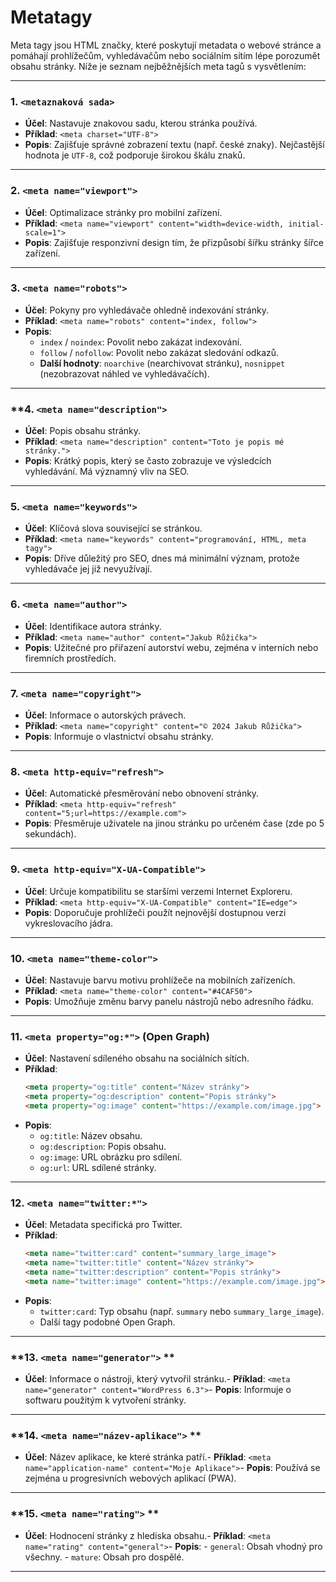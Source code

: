 # Metatagy

Meta tagy jsou HTML značky, které poskytují metadata o webové stránce a pomáhají prohlížečům, vyhledávačům nebo sociálním sítím lépe porozumět obsahu stránky. Níže je seznam nejběžnějších meta tagů s vysvětlením:

---

### 1. ` <metaznaková sada> ` 
- **Účel**: Nastavuje znakovou sadu, kterou stránka používá.
- **Příklad**: `<meta charset="UTF-8">`
- **Popis**: Zajišťuje správné zobrazení textu (např. české znaky). Nejčastější hodnota je `UTF-8`, což podporuje širokou škálu znaků.

---

### 2. ` <meta name="viewport"> ` 
- **Účel**: Optimalizace stránky pro mobilní zařízení.
- **Příklad**: `<meta name="viewport" content="width=device-width, initial-scale=1">`
- **Popis**: Zajišťuje responzivní design tím, že přizpůsobí šířku stránky šířce zařízení.

---

### 3. ` <meta name="robots"> ` 
- **Účel**: Pokyny pro vyhledávače ohledně indexování stránky.
- **Příklad**: `<meta name="robots" content="index, follow">`
- **Popis**:
  - `index` / `noindex`: Povolit nebo zakázat indexování.
  - `follow` / `nofollow`: Povolit nebo zakázat sledování odkazů.
  - **Další hodnoty**: `noarchive` (nearchivovat stránku), `nosnippet` (nezobrazovat náhled ve vyhledávačích).

---

### **4. ` <meta name="description"> ` 
- **Účel**: Popis obsahu stránky.
- **Příklad**: `<meta name="description" content="Toto je popis mé stránky.">`
- **Popis**: Krátký popis, který se často zobrazuje ve výsledcích vyhledávání. Má významný vliv na SEO.

---

### **5. `<meta name="keywords">`**
- **Účel**: Klíčová slova související se stránkou.
- **Příklad**: `<meta name="keywords" content="programování, HTML, meta tagy">`
- **Popis**: Dříve důležitý pro SEO, dnes má minimální význam, protože vyhledávače jej již nevyužívají.

---

### **6. `<meta name="author">`**
- **Účel**: Identifikace autora stránky.
- **Příklad**: `<meta name="author" content="Jakub Růžička">`
- **Popis**: Užitečné pro přiřazení autorství webu, zejména v interních nebo firemních prostředích.

---

### **7. `<meta name="copyright">`**
- **Účel**: Informace o autorských právech.
- **Příklad**: `<meta name="copyright" content="© 2024 Jakub Růžička">`
- **Popis**: Informuje o vlastnictví obsahu stránky.

---

### **8. `<meta http-equiv="refresh">`**
- **Účel**: Automatické přesměrování nebo obnovení stránky.
- **Příklad**: `<meta http-equiv="refresh" content="5;url=https://example.com">`
- **Popis**: Přesměruje uživatele na jinou stránku po určeném čase (zde po 5 sekundách).

---

### **9. `<meta http-equiv="X-UA-Compatible">`**
- **Účel**: Určuje kompatibilitu se staršími verzemi Internet Exploreru.
- **Příklad**: `<meta http-equiv="X-UA-Compatible" content="IE=edge">`
- **Popis**: Doporučuje prohlížeči použít nejnovější dostupnou verzi vykreslovacího jádra.

---

### **10. `<meta name="theme-color">`**
- **Účel**: Nastavuje barvu motivu prohlížeče na mobilních zařízeních.
- **Příklad**: `<meta name="theme-color" content="#4CAF50">`
- **Popis**: Umožňuje změnu barvy panelu nástrojů nebo adresního řádku.

---

### **11. `<meta property="og:*">` (Open Graph)**
- **Účel**: Nastavení sdíleného obsahu na sociálních sítích.
- **Příklad**:
  ```html
  <meta property="og:title" content="Název stránky">
  <meta property="og:description" content="Popis stránky">
  <meta property="og:image" content="https://example.com/image.jpg">
  ```
- **Popis**:
  - `og:title`: Název obsahu.
  - `og:description`: Popis obsahu.
  - `og:image`: URL obrázku pro sdílení.
  - `og:url`: URL sdílené stránky.

---

### **12. `<meta name="twitter:*">`**
- **Účel**: Metadata specifická pro Twitter.
- **Příklad**:
  ```html
  <meta name="twitter:card" content="summary_large_image">
  <meta name="twitter:title" content="Název stránky">
  <meta name="twitter:description" content="Popis stránky">
  <meta name="twitter:image" content="https://example.com/image.jpg">
  ```
- **Popis**:
  - `twitter:card`: Typ obsahu (např. `summary` nebo `summary_large_image`).
  - Další tagy podobné Open Graph.

---

### **13. ` <meta name="generator"> ` **
- **Účel**: Informace o nástroji, který vytvořil stránku.- **Příklad**: `<meta name="generator" content="WordPress 6.3">`- **Popis**: Informuje o softwaru použitým k vytvoření stránky.



---

### **14. ` <meta name="název-aplikace"> ` **
- **Účel**: Název aplikace, ke které stránka patří.- **Příklad**: `<meta name="application-name" content="Moje Aplikace">`- **Popis**: Používá se zejména u progresivních webových aplikací (PWA).



---

### **15. ` <meta name="rating"> ` **
- **Účel**: Hodnocení stránky z hlediska obsahu.- **Příklad**: `<meta name="rating" content="general">`- **Popis**:  - `general`: Obsah vhodný pro všechny.  - `mature`: Obsah pro dospělé.





---

<!--stackedit_data:
eyJoaXN0b3J5IjpbNTA2MDgwOTY2LDE4MTMzNDgwMzhdfQ==
-->
